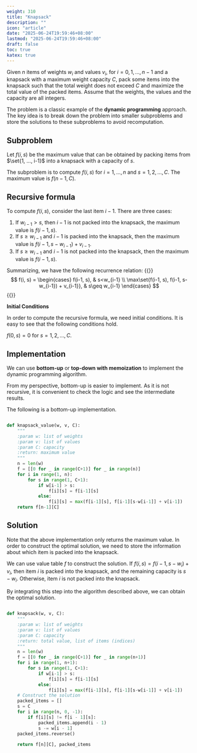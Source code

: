 ```yaml
---
weight: 310
title: "Knapsack"
description: ""
icon: "article"
date: "2025-06-24T19:59:46+08:00"
lastmod: "2025-06-24T19:59:46+08:00"
draft: false
toc: true
katex: true
---
```


Given $n$ items of weights $w_i$ and values $v_i$, for $i=0, 1, ..., n-1$ and a knapsack with a maximum weight capacity $C$, pack some items into the knapsack such that the total weight does not exceed $C$ and maximize the total value of the packed items. Assume that the weights, the values and the capacity are all integers.

The problem is a classic example of the **dynamic programming** approach. The key idea is to break down the problem into smaller subproblems and store the solutions to these subproblems to avoid recomputation.

## Subproblem

Let $f(i, s)$ be the maximum value that can be obtained by packing items from $\set{1, ..., i-1}$ into a knapsack with a capacity of $s$.

The subproblem is to compute $f(i, s)$ for $i=1, ..., n$ and $s=1, 2, ..., C$. The maximum value is $f(n-1, C)$.

## Recursive formula

To compute $f(i, s)$, consider the last item $i-1$. There are three cases:

1. If $w_{i-1} > s$, then $i-1$ is not packed into the knapsack, the maximum value is $f(i-1, s)$.
2. If $s\geq w_{i-1}$ and $i-1$ is packed into the knapsack, then the maximum value is $f(i-1, s-w_{i-1}) + v_{i-1}$. 
3. If $s\geq w_{i-1}$ and $i-1$ is not packed into the knapsack, then the maximum value is $f(i-1, s)$.

Summarizing, we have the following recurrence relation:
{{<katex>}}
$$
f(i, s) = \begin{cases}
f(i-1, s), & s<w_{i-1} \\
\max\set{f(i-1, s), f(i-1, s-w_{i-1}) + v_{i-1}}, & s\geq w_{i-1}
\end{cases}
$$
{{</katex>}}

**Initial Conditions**

In order to compute the recursive formula, we need initial conditions. It is easy to see that the following conditions hold.

$f(0, s) = 0$ for $s=1, 2, ..., C$.

## Implementation

We can use **bottom-up** or **top-down with memoization** to implement the dynamic programming algorithm. 

From my perspective, bottom-up is easier to implement. As it is not recursive, it is convenient to check the logic and see the intermediate results.

The following is a bottom-up implementation.

```python

def knapsack_value(w, v, C):
    """
    :param w: list of weights
    :param v: list of values
    :param C: capacity
    :return: maximum value
    """
    n = len(w)
    f = [[0 for _ in range(C+1)] for _ in range(n)]
    for i in range(1, n):
        for s in range(1, C+1):
            if w[i-1] > s:
                f[i][s] = f[i-1][s]
            else:
                f[i][s] = max(f[i-1][s], f[i-1][s-w[i-1]] + v[i-1])
    return f[n-1][C]
```

## Solution

Note that the above implementation only returns the maximum value. In order to construct the optimal solution, we need to store the information about which item is packed into the knapsack. 

We can use value table $f$ to construct the solution. If $f(i, s) = f(i-1, s-w_i) + v_i$, then item $i$ is packed into the knapsack, and the remaining capacity is $s-w_i$. Otherwise, item $i$ is not packed into the knapsack. 

By integrating this step into the algorithm described above, we can obtain the optimal solution.

```python

def knapsack(w, v, C):
    """
    :param w: list of weights
    :param v: list of values
    :param C: capacity
    :return: total value, list of items (indices)
    """
    n = len(w)
    f = [[0 for _ in range(C+1)] for _ in range(n+1)]
    for i in range(1, n+1):
        for s in range(1, C+1):
            if w[i-1] > s:
                f[i][s] = f[i-1][s]
            else:
                f[i][s] = max(f[i-1][s], f[i-1][s-w[i-1]] + v[i-1])
    # Construct the solution
    packed_items = []
    s = C
    for i in range(n, 0, -1):
        if f[i][s] != f[i - 1][s]: 
            packed_items.append(i - 1) 
            s -= w[i - 1]
    packed_items.reverse()
    
    return f[n][C], packed_items
```

